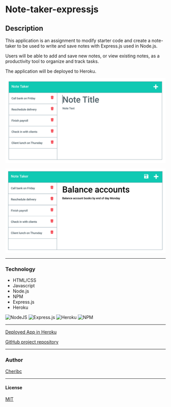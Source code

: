 # __Note-taker-expressjs__

## __Description__

This application is an assignment to modify starter code and create a note-taker to be used to write and save notes with Express.js used in Node.js.

Users will be able to add and save new notes, or view existing notes, as a productivity tool to organize and track tasks.

The application will be deployed to Heroku.


![Demo-mockup page 1](Images/11-express-homework-demo-01.png)

![Demo-mockup page 2](Images/11-express-homework-demo-02.png)


---
### __Technology__

- HTML/CSS
- Javascript
- Node.js
- NPM
- Express.js
- Heroku

 ![NodeJS](https://img.shields.io/badge/node.js-6DA55F?logo=node.js&logoColor=wheat) 
 ![Express.js](https://img.shields.io/badge/express.js-%23404d59.svg?logo=express&logoColor=%2361DAFB) 
![Heroku](https://img.shields.io/badge/heroku-%23430098.svg?logo=heroku&logoColor=wheat)
![NPM](https://img.shields.io/badge/NPM-%23000000.svg?logo=npm&logoColor=wheat)

---
[Deployed App in Heroku](https://expressjs-notes.herokuapp.com/)

[GitHub project repository](https://github.com/cheribc/Note-taker-expressjs)

---

### __Author__

[Cheribc](https://github.com/cheribc/Note-taker-expressjs)

---

#### __License__

[MIT](https://opensource.org/licenses/MIT)
